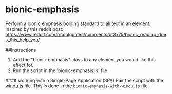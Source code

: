 # bionic-emphasis
Perform a bionic emphasis bolding standard to all text in an element. Inspired by this reddit post: https://www.reddit.com/r/coolguides/comments/ut3x75/bionic_reading_does_this_help_you/

##Instructions
1. Add the "bionic-emphasis" class to any element you would like this effect for. 
2. Run the script in the 'bionic-emphasis.js' file 

###If working with a Single-Page Application (SPA)
Pair the script with the [windu.js](https://github.com/samuelvwest/windu) file. This is done in the `bionic-emphasis-with-windu.js` file.